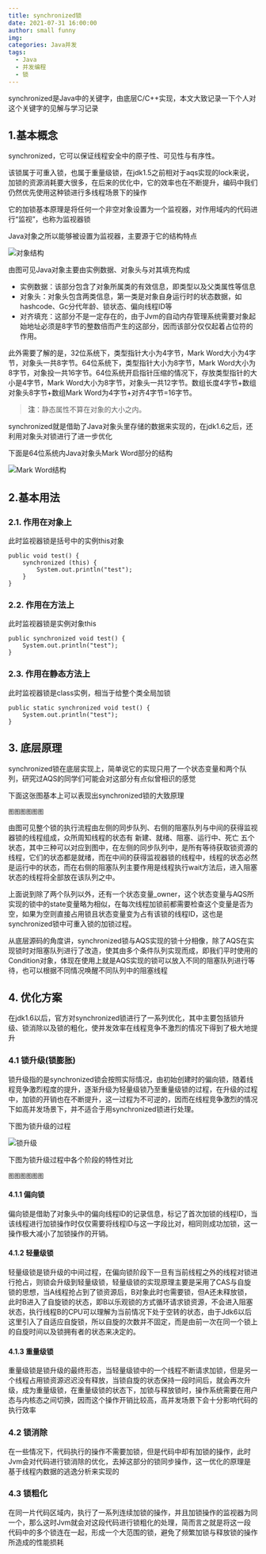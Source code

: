 ```yaml
---
title: synchronized锁
date: 2021-07-31 16:00:00
author: small funny
img: 
categories: Java并发
tags:
  - Java
  - 并发编程
  - 锁
---
```


synchronized是Java中的关键字，由底层C/C++实现，本文大致记录一下个人对这个关键字的见解与学习记录

## 1.基本概念

synchronized，它可以保证线程安全中的原子性、可见性与有序性。

该锁属于可重入锁，也属于重量级锁，在jdk1.5之前相对于aqs实现的lock来说，加锁的资源消耗要大很多，在后来的优化中，它的效率也在不断提升，编码中我们仍然优先使用这种锁进行多线程场景下的操作

它的加锁基本原理是将任何一个非空对象设置为一个监视器，对作用域内的代码进行“监视”，也称为监视器锁

Java对象之所以能够被设置为监视器，主要源于它的结构特点

![对象结构](http://qwl8awpiv.hn-bkt.clouddn.com/Java2-1.png)

由图可见Java对象主要由实例数据、对象头与对其填充构成

-   实例数据：该部分包含了对象所属类的有效信息，即类型以及父类属性等信息
-   对象头：对象头包含两类信息，第一类是对象自身运行时的状态数据，如hashcode、Gc分代年龄、锁状态、偏向线程ID等
-   对齐填充：这部分不是一定存在的，由于Jvm的自动内存管理系统需要对象起始地址必须是8字节的整数倍而产生的这部分，因而该部分仅仅起着占位符的作用。

此外需要了解的是，32位系统下，类型指针大小为4字节，Mark Word大小为4字节，对象头一共8字节。64位系统下，类型指针大小为8字节，Mark Word大小为8字节，对象投一共16字节。64位系统开启指针压缩的情况下，存放类型指针的大小是4字节，Mark Word大小为8字节，对象头一共12字节。数组长度4字节+数组对象头8字节+数组Mark Word为4字节+对齐4字节=16字节。
> **注**：静态属性不算在对象的大小之内。

synchronized就是借助了Java对象头里存储的数据来实现的，在jdk1.6之后，还利用对象头对锁进行了进一步优化

下面是64位系统内Java对象头Mark Word部分的结构

![Mark Word结构](http://qwl8awpiv.hn-bkt.clouddn.com/Java2-2.png) 

## 2.基本用法
### 2.1. 作用在对象上

此时监视器锁是括号中的实例this对象

    public void test() {
        synchronized (this) {
            System.out.println("test");
        }
    }
    
### 2.2. 作用在方法上

此时监视器锁是实例对象this

    public synchronized void test() {
        System.out.println("test");
    }

### 2.3. 作用在静态方法上

此时监视器锁是class实例，相当于给整个类全局加锁

    public static synchronized void test() {
        System.out.println("test");
    }

## 3. 底层原理

synchronized锁在底层实现上，简单说它的实现只用了一个状态变量和两个队列，研究过AQS的同学们可能会对这部分有点似曾相识的感觉

下面这张图基本上可以表现出synchronized锁的大致原理

    图图图图图图

由图可见整个锁的执行流程由左侧的同步队列、右侧的阻塞队列与中间的获得监视器锁的线程组成，众所周知线程的状态有 新建、就绪、阻塞、运行中、死亡 五个状态，其中三种可以对应到图中，在左侧的同步队列中，是所有等待获取锁资源的线程，它们的状态都是就绪，而在中间的获得监视器锁的线程中，线程的状态必然是运行中的状态，而在右侧的阻塞队列主要作用是线程执行wait方法后，进入阻塞状态的线程将全部放在该队列之中。

上面说到除了两个队列以外，还有一个状态变量_owner，这个状态变量与AQS所实现的锁中的state变量略为相似，在每次线程加锁前都需要检查这个变量是否为空，如果为空则直接占用锁且状态变量变为占有该锁的线程ID，这也是synchronized锁中可重入锁的加锁过程。

从底层源码的角度讲，synchronized锁与AQS实现的锁十分相像，除了AQS在实现锁时对阻塞队列进行了改造，使其由多个条件队列实现而成，即我们平时使用的Condition对象，体现在使用上就是AQS实现的锁可以放入不同的阻塞队列进行等待，也可以根据不同情况唤醒不同队列中的阻塞线程

## 4. 优化方案

在jdk1.6以后，官方对synchronized锁进行了一系列优化，其中主要包括锁升级、锁消除以及锁的粗化，使并发效率在线程竞争不激烈的情况下得到了极大地提升

### 4.1 锁升级(锁膨胀)

锁升级指的是synchronized锁会按照实际情况，由初始创建时的偏向锁，随着线程竞争激烈程度的提升，逐渐升级为轻量级锁乃至重量级锁的过程，在升级的过程中，加锁的开销也在不断提升，这一过程为不可逆的，因而在线程竞争激烈的情况下如高并发场景下，并不适合于用synchronized锁进行处理。

下图为锁升级的过程
 
![锁升级](http://qwl8awpiv.hn-bkt.clouddn.com/Java2-4.png)
    
下图为锁升级过程中各个阶段的特性对比

    图图图图图图
    
#### 4.1.1 偏向锁

偏向锁是借助了对象头中的偏向线程ID的记录信息，标记了首次加锁的线程ID，当该线程进行加锁操作时仅仅需要将线程ID与这一字段比对，相同则成功加锁，这一操作极大减小了加锁操作的开销。

#### 4.1.2 轻量级锁

轻量级锁是锁升级的中间过程，在偏向锁阶段下一旦有当前线程之外的线程对锁进行抢占，则锁会升级到轻量级锁，轻量级锁的实现原理主要是采用了CAS与自旋锁的思想，当A线程抢占到了锁资源后，B对象此时也需要锁，但A还未释放锁，此时B进入了自旋锁的状态，即B以乐观锁的方式循环请求锁资源，不会进入阻塞状态，执行线程B的CPU可以理解为当前情况下处于空转的状态，由于Jdk6以后这里引入了自适应自旋锁，所以自旋的次数并不固定，而是由前一次在同一个锁上的自旋时间以及锁拥有者的状态来决定的。

#### 4.1.3 重量级锁

重量级锁是锁升级的最终形态，当轻量级锁中的一个线程不断请求加锁，但是另一个线程占用锁资源迟迟没有释放，当锁自旋的状态保持一段时间后，就会再次升级，成为重量级锁，在重量级锁的状态下，加锁与释放锁时，操作系统需要在用户态与内核态之间切换，因而这个操作开销比较高，高并发场景下会十分影响代码的执行效率

### 4.2 锁消除

在一些情况下，代码执行的操作不需要加锁，但是代码中却有加锁的操作，此时Jvm会对代码进行锁消除的优化，去掉这部分的锁同步操作，这一优化的原理是基于线程内数据的逃逸分析来实现的

### 4.3 锁粗化

在同一片代码区域内，执行了一系列连续加锁的操作，并且加锁操作的监视器为同一个，那么这时Jvm就会对这段代码进行锁粗化的处理，简而言之就是将这一段代码中的多个锁连在一起，形成一个大范围的锁，避免了频繁加锁与释放锁的操作所造成的性能损耗